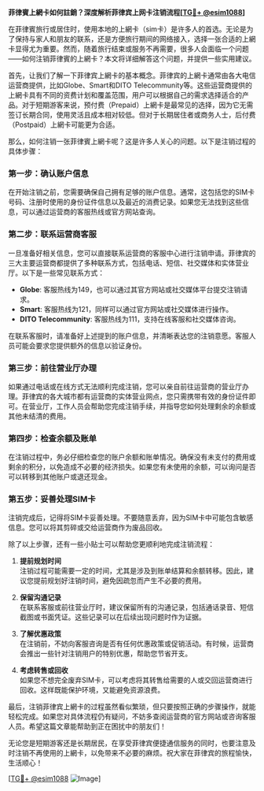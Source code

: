**菲律賓上網卡如何註銷？深度解析菲律宾上网卡注销流程[[TG💪+ @esim1088](https://t.me/s/esim1088)]**

在菲律賓旅行或居住时，使用本地的上網卡（sim卡）是许多人的首选。无论是为了保持与家人和朋友的联系，还是方便旅行期间的网络接入，选择一张合适的上網卡显得尤为重要。然而，随着旅行结束或服务不再需要，很多人会面临一个问题——如何注销菲律賓的上網卡？本文将详细解答这个问题，并提供一些实用建议。

首先，让我们了解一下菲律宾上網卡的基本概念。菲律宾的上網卡通常由各大电信运营商提供，比如Globe、Smart和DITO Telecommunity等。这些运营商提供的上網卡具有不同的资费计划和覆盖范围，用户可以根据自己的需求选择适合的产品。对于短期游客来说，预付费（Prepaid）上網卡是最常见的选择，因为它无需签订长期合同，使用灵活且成本相对较低。但对于长期居住者或商务人士，后付费（Postpaid）上網卡可能更为合适。

那么，如何注销一张菲律賓上網卡呢？这是许多人关心的问题。以下是注销过程的具体步骤：

### **第一步：确认账户信息**
在开始注销之前，您需要确保自己拥有足够的账户信息。通常，这包括您的SIM卡号码、注册时使用的身份证件信息以及最近的消费记录。如果您无法找到这些信息，可以通过运营商的客服热线或官方网站查询。

### **第二步：联系运营商客服**
一旦准备好相关信息，您可以直接联系运营商的客服中心进行注销申请。菲律宾的三大主要运营商都提供了多种联系方式，包括电话、短信、社交媒体和实体营业厅。以下是一些常见联系方式：
- **Globe**: 客服热线为149，也可以通过其官方网站或社交媒体平台提交注销请求。
- **Smart**: 客服热线为121，同样可以通过官方网站或社交媒体进行操作。
- **DITO Telecommunity**: 客服热线为111，支持在线客服和社交媒体咨询。

在联系客服时，请准备好上述提到的账户信息，并清晰表达您的注销意愿。客服人员可能会要求您提供额外的信息以验证身份。

### **第三步：前往营业厅办理**
如果通过电话或在线方式无法顺利完成注销，您可以亲自前往运营商的营业厅办理。菲律宾的各大城市都有运营商的实体营业网点，您只需携带有效的身份证件即可。在营业厅，工作人员会帮助您完成注销手续，并指导您如何处理剩余的余额或其他未结清的费用。

### **第四步：检查余额及账单**
在注销过程中，务必仔细检查您的账户余额和账单情况。确保没有未支付的费用或剩余的积分，以免造成不必要的经济损失。如果您有未使用的余额，可以询问是否可以转移到其他账户或退还现金。

### **第五步：妥善处理SIM卡**
注销完成后，记得将SIM卡妥善处理。不要随意丢弃，因为SIM卡中可能包含敏感信息。您可以将其剪碎或交给运营商作为废品回收。

除了以上步骤，还有一些小贴士可以帮助您更顺利地完成注销流程：

1. **提前规划时间**  
   注销过程可能需要一定的时间，尤其是涉及到账单结算和余额转移。因此，建议您提前规划好注销时间，避免因疏忽而产生不必要的费用。

2. **保留沟通记录**  
   在联系客服或前往营业厅时，建议保留所有的沟通记录，包括通话录音、短信截图或书面凭证。这些记录可以在后续出现问题时作为证据。

3. **了解优惠政策**  
   在注销前，不妨向客服咨询是否有任何优惠政策或促销活动。有时候，运营商会推出一些针对注销用户的特别优惠，帮助您节省开支。

4. **考虑转售或回收**  
   如果您不想完全废弃SIM卡，可以考虑将其转售给需要的人或交回运营商进行回收。这样既能保护环境，又能避免资源浪费。

最后，注销菲律宾上網卡的过程虽然看似繁琐，但只要按照正确的步骤操作，就能轻松完成。如果您对具体流程仍有疑问，不妨多查阅运营商的官方网站或咨询客服人员。希望这篇文章能帮助到正在困扰中的朋友们！

无论您是短期游客还是长期居民，在享受菲律宾便捷通信服务的同时，也要注意及时注销不再使用的上網卡，以免带来不必要的麻烦。祝大家在菲律宾的旅程愉快，生活顺心！

[[TG💪+ @esim1088](https://t.me/s/esim1088) ![Image](https://i.postimg.cc/4NQfJmqS/Snipaste-2025-05-13-00-14-12.png)]